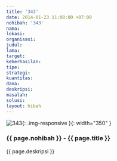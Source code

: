```yaml
---
title: '343'
date: 2014-01-23 11:08:00 +07:00
nohibah: '343'
nama:
lokasi:
organisasi:
judul:
lama:
target:
keberhasilan:
tipe:
strategi:
kuantitas:
dana:
deskripsi:
masalah:
solusi:
layout: hibah
---
```


![343](/static/img/hibahcms/343.png){: .img-responsive }{: width="350" }

### {{ page.nohibah }} - {{ page.title }}

{{ page.deskripsi }}
